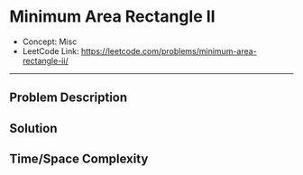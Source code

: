 # Minimum Area Rectangle II

- Concept: Misc
- LeetCode Link: https://leetcode.com/problems/minimum-area-rectangle-ii/

---

## Problem Description

## Solution

## Time/Space Complexity

